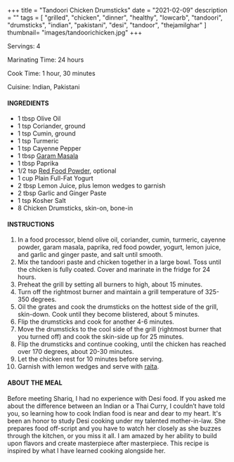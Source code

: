 +++
title = "Tandoori Chicken Drumsticks"
date = "2021-02-09"
description = ""
tags = [
    "grilled",
    "chicken",
    "dinner",
    "healthy",
    "lowcarb",
    "tandoori",
    "drumsticks",
    "indian",
    "pakistani",
    "desi",
    "tandoor",
    "thejamilghar"
]
thumbnail= "images/tandoorichicken.jpg"
+++

Servings: 4 <!--more-->

Marinating Time: 24 hours

Cook Time: 1 hour, 30 minutes

Cuisine: Indian, Pakistani

#### INGREDIENTS 

* 1 tbsp Olive Oil 
* 1 tsp Coriander, ground
* 1 tsp Cumin, ground
* 1 tsp Turmeric
* 1 tsp Cayenne Pepper
* 1 tbsp [Garam Masala](https://amzn.to/3u0tvEX)
* 1 tbsp Paprika
* 1/2 tsp [Red Food Powder](https://amzn.to/3b6L8vF), optional
* 1 cup Plain Full-Fat Yogurt 
* 2 tbsp Lemon Juice, plus lemon wedges to garnish
* 2 tbsp Garlic and Ginger Paste 
* 1 tsp Kosher Salt
* 8 Chicken Drumsticks, skin-on, bone-in 

#### INSTRUCTIONS

1. In a food processor, blend olive oil, coriander, cumin, turmeric, cayenne powder, garam masala, paprika, red food powder, yogurt, lemon juice, and garlic and ginger paste, and salt until smooth. 
2. Mix the tandoori paste and chicken together in a large bowl. Toss until the chicken is fully coated. Cover and marinate in the fridge for 24 hours. 
3. Preheat the grill by setting all burners to high, about 15 minutes. 
4. Turn off the rightmost burner and maintain a grill temperature of 325-350 degrees.
5. Oil the grates and cook the drumsticks on the hottest side of the grill, skin-down. Cook until they become blistered, about 5 minutes.
6. Flip the drumsticks and cook for another 4-6 minutes. 
7. Move the drumsticks to the cool side of the grill (rightmost burner that you turned off) and cook the skin-side up for 25 minutes.
8. Flip the drumsticks and continue cooking, until the chicken has reached over 170 degrees, about 20-30 minutes. 
9. Let the chicken rest for 10 minutes before serving. 
10. Garnish with lemon wedges and serve with [raita](https://www.jamilghar.com/recipe/raita/). 

#### ABOUT THE MEAL 

Before meeting Shariq, I had no experience with Desi food. If you asked me about the difference between an Indian or a Thai Curry, I couldn’t have told you, so learning how to cook Indian food is near and dear to my heart. It's been an honor to study Desi cooking under my talented mother-in-law. She prepares food off-script and you have to watch her closely as she buzzes through the kitchen, or you miss it all. I am amazed by her ability to build upon flavors and create masterpiece after masterpiece. This recipe is inspired by what I have learned cooking alongside her.
